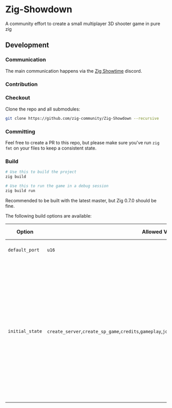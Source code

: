 # Zig-Showdown
A community effort to create a small multiplayer 3D shooter game in pure zig

## Development

### Communication

The main communication happens via the [Zig Showtime](https://zig.show/) discord.

### Contribution

### Checkout

Clone the repo and all submodules:
```sh
git clone https://github.com/zig-community/Zig-Showdown --recursive
```

### Committing

Feel free to create a PR to this repo, but please make sure you've run `zig fmt` on your files to keep a consistent state.

### Build

```sh
# Use this to build the project
zig build

# Use this to run the game in a debug session
zig build run
```

Recommended to be built with the latest master, but Zig 0.7.0 should be fine.

The following build options are available:

| Option          | Allowed Values | Default Value | Effect                     |
|-----------------|----------------|---------------|----------------------------|
| `default_port`  | `u16`          | 3315          | Sets the default game port |
| `initial_state` | `create_server`,`create_sp_game`,`credits`,`gameplay`,`join_game`,`main_menu`,`options`,`pause_menu`,`splash` | `splash` | Sets the initial state of the game, changing where the game starts. This allows improved debugging for stuff like `gameplay` or `options` where waiting for the normal game flow to finish is too long. |
